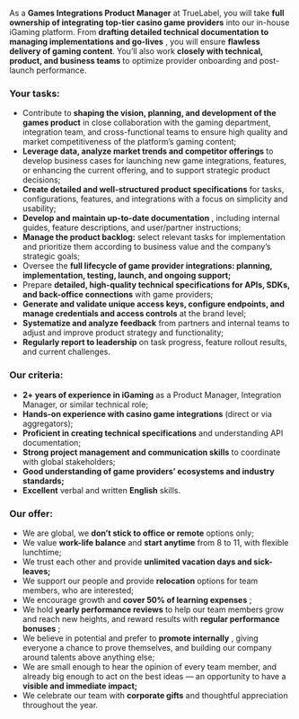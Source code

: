 As a **Games Integrations Product Manager** at TrueLabel, you will take **full
ownership of integrating top-tier casino game providers** into our in-house
iGaming platform. From **drafting detailed technical documentation to managing
implementations and go-lives** , you will ensure **flawless delivery of gaming
content**. You’ll also work **closely with technical, product, and business
teams** to optimize provider onboarding and post-launch performance.

### **Your tasks:**

  * Contribute to **shaping the vision, planning, and development of the games product** in close collaboration with the gaming department, integration team, and cross-functional teams to ensure high quality and market competitiveness of the platform’s gaming content;
  * **Leverage data, analyze market trends and competitor offerings** to develop business cases for launching new game integrations, features, or enhancing the current offering, and to support strategic product decisions;
  * **Create detailed and well-structured product specifications** for tasks, configurations, features, and integrations with a focus on simplicity and usability;
  * **Develop and maintain up-to-date documentation** , including internal guides, feature descriptions, and user/partner instructions;
  * **Manage the product backlog:** select relevant tasks for implementation and prioritize them according to business value and the company’s strategic goals;
  * Oversee the **full lifecycle of game provider integrations: planning, implementation, testing, launch, and ongoing support;**
  * Prepare **detailed, high-quality technical specifications for APIs, SDKs, and back-office connections** with game providers;
  * **Generate and validate unique access keys, configure endpoints, and manage credentials and access controls** at the brand level;
  * **Systematize and analyze feedback** from partners and internal teams to adjust and improve product strategy and functionality;
  * **Regularly report to leadership** on task progress, feature rollout results, and current challenges.

### **Our сriteria:**

  * **2+ years of experience in iGaming** as a Product Manager, Integration Manager, or similar technical role;
  * **Hands-on experience with casino game integrations** (direct or via aggregators);
  * **Proficient in creating technical specifications** and understanding API documentation;
  * **Strong project management and communication skills** to coordinate with global stakeholders;
  * **Good understanding of game providers’ ecosystems and industry standards;**
  * **Excellent** verbal and written **English** skills.

### **Our offer:**

  * We are global, we **don’t stick to office or remote** options only;
  * We value **work-life balance** and **start anytime** from 8 to 11, with flexible lunchtime;
  * We trust each other and provide **unlimited vacation days and sick-leaves;**
  * We support our people and provide **relocation** options for team members, who are interested;
  * We encourage growth and **cover 50% of learning expenses** ;
  * We hold **yearly performance reviews** to help our team members grow and reach new heights, and reward results with **regular performance bonuses** ;
  * We believe in potential and prefer to **promote internally** , giving everyone a chance to prove themselves, and building our company around talents above anything else;
  * We are small enough to hear the opinion of every team member, and already big enough to act on the best ideas — an opportunity to have a **visible and immediate impact;**
  * We celebrate our team with **corporate gifts** and thoughtful appreciation throughout the year.